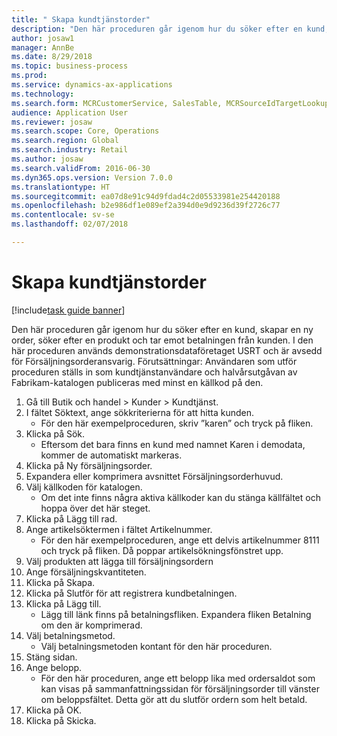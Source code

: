 ```yaml
--- 
title: " Skapa kundtjänstorder"
description: "Den här proceduren går igenom hur du söker efter en kund, skapar en ny order, söker efter en produkt och tar emot betalningen från kunden."
author: josaw1
manager: AnnBe
ms.date: 8/29/2018
ms.topic: business-process
ms.prod: 
ms.service: dynamics-ax-applications
ms.technology: 
ms.search.form: MCRCustomerService, SalesTable, MCRSourceIdTargetLookup, MCRSalesQuickQuote, MCRSalesOrderRecap, MCRCustPaymDialog, MCRCustPaymLookup
audience: Application User
ms.reviewer: josaw
ms.search.scope: Core, Operations
ms.search.region: Global
ms.search.industry: Retail
ms.author: josaw
ms.search.validFrom: 2016-06-30
ms.dyn365.ops.version: Version 7.0.0
ms.translationtype: HT
ms.sourcegitcommit: ea07d8e91c94d9fdad4c2d05533981e254420188
ms.openlocfilehash: b2e986df1e089ef2a394d0e9d9236d39f2726c77
ms.contentlocale: sv-se
ms.lasthandoff: 02/07/2018

---
```

# <a name="create-call-center-orders"></a> Skapa kundtjänstorder

[!include[task guide banner](../includes/task-guide-banner.md)]

Den här proceduren går igenom hur du söker efter en kund, skapar en ny order, söker efter en produkt och tar emot betalningen från kunden. I den här proceduren används demonstrationsdataföretaget USRT och är avsedd för Försäljningsorderansvarig. Förutsättningar: Användaren som utför proceduren ställs in som kundtjänstanvändare och halvårsutgåvan av Fabrikam-katalogen publiceras med minst en källkod på den.

1. Gå till Butik och handel > Kunder > Kundtjänst.
2. I fältet Söktext, ange sökkriterierna för att hitta kunden.
    * För den här exempelproceduren, skriv ”karen” och tryck på fliken.  
3. Klicka på Sök.
    * Eftersom det bara finns en kund med namnet Karen i demodata, kommer de automatiskt markeras.  
4. Klicka på Ny försäljningsorder.
5. Expandera eller komprimera avsnittet Försäljningsorderhuvud.
6. Välj källkoden för katalogen.
    * Om det inte finns några aktiva källkoder kan du stänga källfältet och hoppa över det här steget.  
7. Klicka på Lägg till rad.
8. Ange artikelsöktermen i fältet Artikelnummer.
    * För den här exempelproceduren, ange ett delvis artikelnummer 8111 och tryck på fliken. Då poppar artikelsökningsfönstret upp.  
9. Välj produkten att lägga till försäljningsordern
10. Ange försäljningskvantiteten.
11. Klicka på Skapa.
12. Klicka på Slutför för att registrera kundbetalningen.
13. Klicka på Lägg till.
    * Lägg till länk finns på betalningsfliken. Expandera fliken Betalning om den är komprimerad.  
14. Välj betalningsmetod.
    * Välj betalningsmetoden kontant för den här proceduren.  
15. Stäng sidan.
16. Ange belopp.
    * För den här proceduren, ange ett belopp lika med ordersaldot som kan visas på sammanfattningssidan för försäljningsorder till vänster om beloppsfältet. Detta gör att du slutför ordern som helt betald.  
17. Klicka på OK.
18. Klicka på Skicka.


